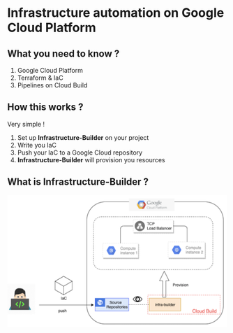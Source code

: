 # Infrastructure automation on Google Cloud Platform

## What you need to know ?
1. Google Cloud Platform
2. Terraform & IaC
3. Pipelines on Cloud Build

## How this works ?
Very simple !

1. Set up **Infrastructure-Builder** on your project
1. Write you IaC
2. Push your IaC to a Google Cloud repository
3. **Infrastructure-Builder** will provision you resources

## What is Infrastructure-Builder ?
![](images/lat.png)
